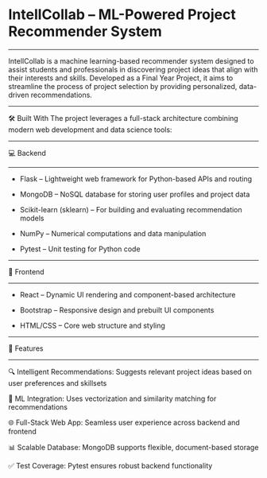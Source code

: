 # IntellCollab – ML-Powered Project Recommender System

***************************************
IntellCollab is a machine learning-based recommender system designed to assist students and professionals in discovering project ideas that align with their interests and skills. Developed as a Final Year Project, it aims to streamline the process of project selection by providing personalized, data-driven recommendations.

**********************************

🛠️ Built With
The project leverages a full-stack architecture combining modern web development and data science tools:

***********************************

💻 Backend
***********************************
- Flask – Lightweight web framework for Python-based APIs and routing

- MongoDB – NoSQL database for storing user profiles and project data

- Scikit-learn (sklearn) – For building and evaluating recommendation models

- NumPy – Numerical computations and data manipulation

- Pytest – Unit testing for Python code

******************************************

🎨 Frontend
******************************************
- React – Dynamic UI rendering and component-based architecture

- Bootstrap – Responsive design and prebuilt UI components

- HTML/CSS – Core web structure and styling

**********************************

🚀 Features
****************************************
🔍 Intelligent Recommendations: Suggests relevant project ideas based on user preferences and skillsets

🧠 ML Integration: Uses vectorization and similarity matching for recommendations

🌐 Full-Stack Web App: Seamless user experience across backend and frontend

📊 Scalable Database: MongoDB supports flexible, document-based storage

✅ Test Coverage: Pytest ensures robust backend functionality

